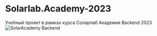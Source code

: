 # Solarlab.Academy-2023
Учебный проект в рамках курса Соларлаб Академия Backend 2023
![SolarAcademy Backend](https://user-images.githubusercontent.com/17419660/223259887-1c2a400d-08f0-42c8-bfd2-6669c1ac7642.jpg)

